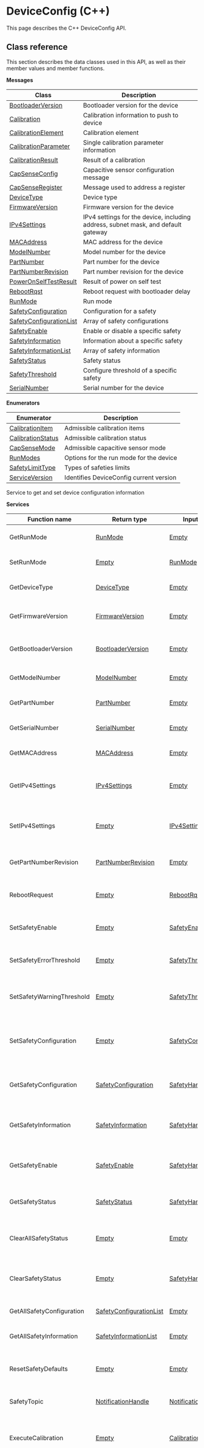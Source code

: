 # DeviceConfig \(C++\)

This page describes the C++ DeviceConfig API.

## Class reference

This section describes the data classes used in this API, as well as their member values and member functions.

 **Messages** 

|Class|Description|
|-----|-----------|
|[BootloaderVersion](../messages/DeviceConfig/BootloaderVersion.md#)|Bootloader version for the device|
|[Calibration](../messages/DeviceConfig/Calibration.md#)|Calibration information to push to device|
|[CalibrationElement](../messages/DeviceConfig/CalibrationElement.md#)|Calibration element|
|[CalibrationParameter](../messages/DeviceConfig/CalibrationParameter.md#)|Single calibration parameter information|
|[CalibrationResult](../messages/DeviceConfig/CalibrationResult.md#)|Result of a calibration|
|[CapSenseConfig](../messages/DeviceConfig/CapSenseConfig.md#)|Capacitive sensor configuration message|
|[CapSenseRegister](../messages/DeviceConfig/CapSenseRegister.md#)|Message used to address a register|
|[DeviceType](../messages/DeviceConfig/DeviceType.md#)|Device type|
|[FirmwareVersion](../messages/DeviceConfig/FirmwareVersion.md#)|Firmware version for the device|
|[IPv4Settings](../messages/DeviceConfig/IPv4Settings.md#)|IPv4 settings for the device, including address, subnet mask, and default gateway|
|[MACAddress](../messages/DeviceConfig/MACAddress.md#)|MAC address for the device|
|[ModelNumber](../messages/DeviceConfig/ModelNumber.md#)|Model number for the device|
|[PartNumber](../messages/DeviceConfig/PartNumber.md#)|Part number for the device|
|[PartNumberRevision](../messages/DeviceConfig/PartNumberRevision.md#)|Part number revision for the device|
|[PowerOnSelfTestResult](../messages/DeviceConfig/PowerOnSelfTestResult.md#)|Result of power on self test|
|[RebootRqst](../messages/DeviceConfig/RebootRqst.md#)|Reboot request with bootloader delay|
|[RunMode](../messages/DeviceConfig/RunMode.md#)|Run mode|
|[SafetyConfiguration](../messages/DeviceConfig/SafetyConfiguration.md#)|Configuration for a safety|
|[SafetyConfigurationList](../messages/DeviceConfig/SafetyConfigurationList.md#)|Array of safety configurations|
|[SafetyEnable](../messages/DeviceConfig/SafetyEnable.md#)|Enable or disable a specific safety|
|[SafetyInformation](../messages/DeviceConfig/SafetyInformation.md#)|Information about a specific safety|
|[SafetyInformationList](../messages/DeviceConfig/SafetyInformationList.md#)|Array of safety information|
|[SafetyStatus](../messages/DeviceConfig/SafetyStatus.md#)|Safety status|
|[SafetyThreshold](../messages/DeviceConfig/SafetyThreshold.md#)|Configure threshold of a specific safety|
|[SerialNumber](../messages/DeviceConfig/SerialNumber.md#)|Serial number for the device|

 **Enumerators** 

|Enumerator|Description|
|----------|-----------|
|[CalibrationItem](../enums/DeviceConfig/CalibrationItem.md#)|Admissible calibration items|
|[CalibrationStatus](../enums/DeviceConfig/CalibrationStatus.md#)|Admissible calibration status|
|[CapSenseMode](../enums/DeviceConfig/CapSenseMode.md#)|Admissible capacitive sensor mode|
|[RunModes](../enums/DeviceConfig/RunModes.md#)|Options for the run mode for the device|
|[SafetyLimitType](../enums/DeviceConfig/SafetyLimitType.md#)|Types of safeties limits|
|[ServiceVersion](../enums/DeviceConfig/ServiceVersion.md#)|Identifies DeviceConfig current version|

Service to get and set device configuration information

 **Services** 

|Function name|Return type|Input type|Description|
|-------------|-----------|----------|-----------|
|GetRunMode|[RunMode](../messages/DeviceConfig/RunMode.md#)|[Empty](../messages/Common/Empty.md#)|Returns the run mode for the device|
|SetRunMode|[Empty](../messages/Common/Empty.md#)|[RunMode](../messages/DeviceConfig/RunMode.md#)|Sets the run mode for the device|
|GetDeviceType|[DeviceType](../messages/DeviceConfig/DeviceType.md#)|[Empty](../messages/Common/Empty.md#)|Retrieves the type for the device|
|GetFirmwareVersion|[FirmwareVersion](../messages/DeviceConfig/FirmwareVersion.md#)|[Empty](../messages/Common/Empty.md#)|Retrieves the device firmware version|
|GetBootloaderVersion|[BootloaderVersion](../messages/DeviceConfig/BootloaderVersion.md#)|[Empty](../messages/Common/Empty.md#)|Retrieves the device bootloader version|
|GetModelNumber|[ModelNumber](../messages/DeviceConfig/ModelNumber.md#)|[Empty](../messages/Common/Empty.md#)|Retrieves the device model number|
|GetPartNumber|[PartNumber](../messages/DeviceConfig/PartNumber.md#)|[Empty](../messages/Common/Empty.md#)|Retrieves the device part number|
|GetSerialNumber|[SerialNumber](../messages/DeviceConfig/SerialNumber.md#)|[Empty](../messages/Common/Empty.md#)|Retrieves the device serial number|
|GetMACAddress|[MACAddress](../messages/DeviceConfig/MACAddress.md#)|[Empty](../messages/Common/Empty.md#)|Retrieves the device MAC address|
|GetIPv4Settings|[IPv4Settings](../messages/DeviceConfig/IPv4Settings.md#)|[Empty](../messages/Common/Empty.md#)|Retrieves the device IPv4 settings \(not implemented on Base\)|
|SetIPv4Settings|[Empty](../messages/Common/Empty.md#)|[IPv4Settings](../messages/DeviceConfig/IPv4Settings.md#)|Sets the device IPv4 settings \(not implemented on Base\)|
|GetPartNumberRevision|[PartNumberRevision](../messages/DeviceConfig/PartNumberRevision.md#)|[Empty](../messages/Common/Empty.md#)|Retrieves the device part number revision|
|RebootRequest|[Empty](../messages/Common/Empty.md#)|[RebootRqst](../messages/DeviceConfig/RebootRqst.md#)|Sends a request to the device to reboot|
|SetSafetyEnable|[Empty](../messages/Common/Empty.md#)|[SafetyEnable](../messages/DeviceConfig/SafetyEnable.md#)|Enables \(disable\) the specified safety|
|SetSafetyErrorThreshold|[Empty](../messages/Common/Empty.md#)|[SafetyThreshold](../messages/DeviceConfig/SafetyThreshold.md#)|Sets the error threshold for the specified safety|
|SetSafetyWarningThreshold|[Empty](../messages/Common/Empty.md#)|[SafetyThreshold](../messages/DeviceConfig/SafetyThreshold.md#)|Sets the warning threshold for the specified safety|
|SetSafetyConfiguration|[Empty](../messages/Common/Empty.md#)|[SafetyConfiguration](../messages/DeviceConfig/SafetyConfiguration.md#)|Configures the specified safety \(i.e. sets error and warning thresholds\)|
|GetSafetyConfiguration|[SafetyConfiguration](../messages/DeviceConfig/SafetyConfiguration.md#)|[SafetyHandle](../messages/Common/SafetyHandle.md#)|Retrieves configuration about the specified safety|
|GetSafetyInformation|[SafetyInformation](../messages/DeviceConfig/SafetyInformation.md#)|[SafetyHandle](../messages/Common/SafetyHandle.md#)|Retrieves information about the specified safety|
|GetSafetyEnable|[SafetyEnable](../messages/DeviceConfig/SafetyEnable.md#)|[SafetyHandle](../messages/Common/SafetyHandle.md#)|Indicates if specified safety is enabled \(or disabled\)|
|GetSafetyStatus|[SafetyStatus](../messages/DeviceConfig/SafetyStatus.md#)|[SafetyHandle](../messages/Common/SafetyHandle.md#)|Indicates if the specified safety is raised|
|ClearAllSafetyStatus|[Empty](../messages/Common/Empty.md#)|[Empty](../messages/Common/Empty.md#)|Clear all safety status for this device if they are no longer raised|
|ClearSafetyStatus|[Empty](../messages/Common/Empty.md#)|[SafetyHandle](../messages/Common/SafetyHandle.md#)|Clear a specific safety status if it is no longer raised|
|GetAllSafetyConfiguration|[SafetyConfigurationList](../messages/DeviceConfig/SafetyConfigurationList.md#)|[Empty](../messages/Common/Empty.md#)|Retrieves configuration on all safeties|
|GetAllSafetyInformation|[SafetyInformationList](../messages/DeviceConfig/SafetyInformationList.md#)|[Empty](../messages/Common/Empty.md#)|Retrieves information on all safeties|
|ResetSafetyDefaults|[Empty](../messages/Common/Empty.md#)|[Empty](../messages/Common/Empty.md#)|Restores all safety configurations to factory defaults|
|SafetyTopic|[NotificationHandle](../messages/Common/NotificationHandle.md#)|[NotificationOptions](../messages/Common/NotificationOptions.md#)|Subscribes to safety notifications|
|ExecuteCalibration|[Empty](../messages/Common/Empty.md#)|[Calibration](../messages/DeviceConfig/Calibration.md#)|Starts device calibration \(intended for Kinova Production of Pico\)|
|GetCalibrationResult|[CalibrationResult](../messages/DeviceConfig/CalibrationResult.md#)|[CalibrationElement](../messages/DeviceConfig/CalibrationElement.md#)|Retrieves the status/result of device calibration \(intended for Kinova Production of Pico\)|
|StopCalibration|[CalibrationResult](../messages/DeviceConfig/CalibrationResult.md#)|[Calibration](../messages/DeviceConfig/Calibration.md#)|Stop calibration in progress|
|SetCapSenseConfig|[Empty](../messages/Common/Empty.md#)|[CapSenseConfig](../messages/DeviceConfig/CapSenseConfig.md#)|Sets the capacitive sensor calibration|
|GetCapSenseConfig|[CapSenseConfig](../messages/DeviceConfig/CapSenseConfig.md#)|[Empty](../messages/Common/Empty.md#)|Retrieves the capacitive sensor calibration|
|ReadCapSenseRegister|[CapSenseRegister](../messages/DeviceConfig/CapSenseRegister.md#)|[CapSenseRegister](../messages/DeviceConfig/CapSenseRegister.md#)|Reads low-level register from the capacitive sensor \(for Kinova internal use ony, not to be used in the field\)|
|WriteCapSenseRegister|[Empty](../messages/Common/Empty.md#)|[CapSenseRegister](../messages/DeviceConfig/CapSenseRegister.md#)|Writes to low-level register of the capacitive sensor \(for Kinova internal use ony, not to be used in the field\)|

